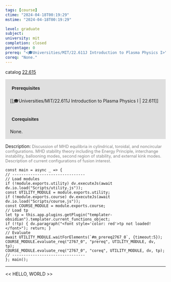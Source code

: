 ```yaml
---
tags: [course]
ctime: "2024-04-18T00:19:29"
mstime: "2024-04-18T00:19:29"

level: graduate
subject: 
university: mit
completion: closed
percentage: 0
prereq: "<🎓Universities/MIT/22.611J Introduction to Plasma Physics I>"
coreq: "None."
---
```


catalog [22.615](http://student.mit.edu/catalog/m22c.html#22.615)

<span style="display: block; padding: 15px; background-color: rgb(100, 100, 100, 0.2);"><font id="m_prereq2767_0" style="display: block; font-family: Arial, sans-serif; font-weight: bold; padding: 5px">Prerequisites</font><br><span id="prereq2767_0">[[🎓Universities/MIT/22.611J Introduction to Plasma Physics I | 22.611]]</span></span>
<span style="display: block; padding: 15px; background-color: rgb(100, 100, 100, 0.2);"><font id="m_coreq2767_0" style="display: block; font-family: Arial, sans-serif; font-weight: bold; padding: 5px">Corequisites</font><br><span id="coreq2767_0">None.</span></span>

<font style="">Description:</font>
<font style="color: grey; font-size: 0.8rem;">Discussion of MHD equilibria in cylindrical, toroidal, and noncircular configurations. MHD stability theory including the Energy Principle, interchange instability, ballooning modes, second region of stability, and external kink modes. Description of current configurations of fusion interest.</font>

```dataviewjs
const main = async _ => {
// --------------------------------
// Load modules
if (!module.exports.utility) dv.executeJs(await dv.io.load("Scripts/utility.js"));
const UTILITY_MODULE = module.exports.utility;
if (!module.exports.course) dv.executeJs(await dv.io.load("Scripts/course.js"));
const COURSE_MODULE = module.exports.course;
// Load tp
let tp = this.app.plugins.getPlugin("templater-obsidian").templater.current_functions_object;
if (!tp) { dv.paragraph("<font style='color: red'>tp not loaded!</font>"); return; }
// Evaluate
await UTILITY_MODULE.waitForElements(`#m_prereq2767_0`, {timeout:5});
COURSE_MODULE.evaluate_req("2767_0", "prereq", UTILITY_MODULE, dv, tp);
COURSE_MODULE.evaluate_req("2767_0", "coreq", UTILITY_MODULE, dv, tp);
// --------------------------------
}; main();
```

---

<< HELLO, WORLD >>
